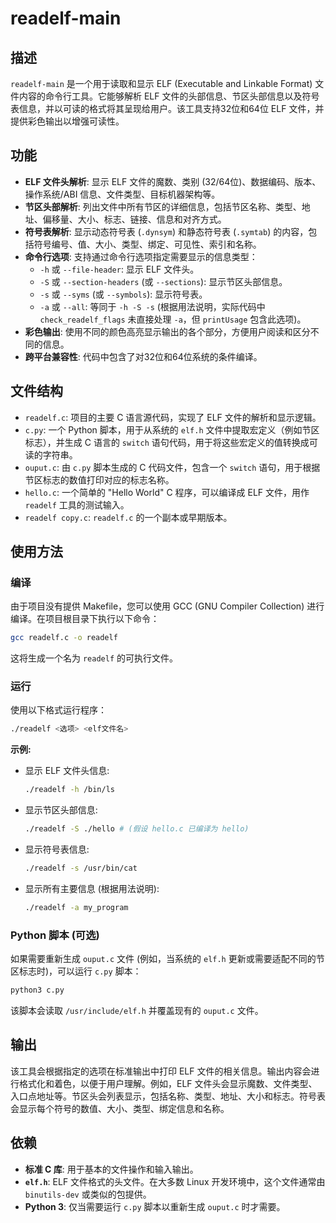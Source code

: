 # readelf-main

## 描述

`readelf-main` 是一个用于读取和显示 ELF (Executable and Linkable Format) 文件内容的命令行工具。它能够解析 ELF 文件的头部信息、节区头部信息以及符号表信息，并以可读的格式将其呈现给用户。该工具支持32位和64位 ELF 文件，并提供彩色输出以增强可读性。

## 功能

  * **ELF 文件头解析**: 显示 ELF 文件的魔数、类别 (32/64位)、数据编码、版本、操作系统/ABI 信息、文件类型、目标机器架构等。
  * **节区头部解析**: 列出文件中所有节区的详细信息，包括节区名称、类型、地址、偏移量、大小、标志、链接、信息和对齐方式。
  * **符号表解析**: 显示动态符号表 (`.dynsym`) 和静态符号表 (`.symtab`) 的内容，包括符号编号、值、大小、类型、绑定、可见性、索引和名称。
  * **命令行选项**: 支持通过命令行选项指定需要显示的信息类型：
      * `-h` 或 `--file-header`: 显示 ELF 文件头。
      * `-S` 或 `--section-headers` (或 `--sections`): 显示节区头部信息。
      * `-s` 或 `--syms` (或 `--symbols`): 显示符号表。
      * `-a` 或 `--all`: 等同于 `-h -S -s` (根据用法说明，实际代码中 `check_readelf_flags` 未直接处理 `-a`，但 `printUsage` 包含此选项)。
  * **彩色输出**: 使用不同的颜色高亮显示输出的各个部分，方便用户阅读和区分不同的信息。
  * **跨平台兼容性**: 代码中包含了对32位和64位系统的条件编译。

## 文件结构

  * `readelf.c`: 项目的主要 C 语言源代码，实现了 ELF 文件的解析和显示逻辑。
  * `c.py`: 一个 Python 脚本，用于从系统的 `elf.h` 文件中提取宏定义（例如节区标志），并生成 C 语言的 `switch` 语句代码，用于将这些宏定义的值转换成可读的字符串。
  * `ouput.c`: 由 `c.py` 脚本生成的 C 代码文件，包含一个 `switch` 语句，用于根据节区标志的数值打印对应的标志名称。
  * `hello.c`: 一个简单的 "Hello World" C 程序，可以编译成 ELF 文件，用作 `readelf` 工具的测试输入。
  * `readelf copy.c`: `readelf.c` 的一个副本或早期版本。

## 使用方法

### 编译

由于项目没有提供 Makefile，您可以使用 GCC (GNU Compiler Collection) 进行编译。在项目根目录下执行以下命令：

```bash
gcc readelf.c -o readelf
```

这将生成一个名为 `readelf` 的可执行文件。

### 运行

使用以下格式运行程序：

```bash
./readelf <选项> <elf文件名>
```

**示例:**

  * 显示 ELF 文件头信息:
    ```bash
    ./readelf -h /bin/ls
    ```
  * 显示节区头部信息:
    ```bash
    ./readelf -S ./hello # (假设 hello.c 已编译为 hello)
    ```
  * 显示符号表信息:
    ```bash
    ./readelf -s /usr/bin/cat
    ```
  * 显示所有主要信息 (根据用法说明):
    ```bash
    ./readelf -a my_program
    ```

### Python 脚本 (可选)

如果需要重新生成 `ouput.c` 文件 (例如，当系统的 `elf.h` 更新或需要适配不同的节区标志时)，可以运行 `c.py` 脚本：

```bash
python3 c.py
```

该脚本会读取 `/usr/include/elf.h` 并覆盖现有的 `ouput.c` 文件。

## 输出

该工具会根据指定的选项在标准输出中打印 ELF 文件的相关信息。输出内容会进行格式化和着色，以便于用户理解。例如，ELF 文件头会显示魔数、文件类型、入口点地址等。节区头会列表显示，包括名称、类型、地址、大小和标志。符号表会显示每个符号的数值、大小、类型、绑定信息和名称。

## 依赖

  * **标准 C 库**: 用于基本的文件操作和输入输出。
  * **`elf.h`**: ELF 文件格式的头文件。在大多数 Linux 开发环境中，这个文件通常由 `binutils-dev` 或类似的包提供。
  * **Python 3**: 仅当需要运行 `c.py` 脚本以重新生成 `ouput.c` 时才需要。
